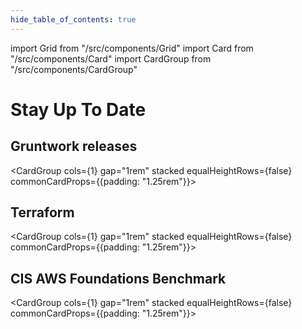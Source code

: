 ```yaml
---
hide_table_of_contents: true
---
```


import Grid from "/src/components/Grid"
import Card from "/src/components/Card"
import CardGroup from "/src/components/CardGroup"

# Stay Up To Date

<Grid cols={3} gap="4rem">

<span>

## Gruntwork releases

<CardGroup cols={1} gap="1rem" stacked equalHeightRows={false} commonCardProps={{padding: "1.25rem"}}>

<Card title="Update to 2024-07" href="/guides/stay-up-to-date/releases/2024-07" />
<Card title="Update to 2024-06" href="/guides/stay-up-to-date/releases/2024-06" />
<Card title="Update to 2024-05" href="/guides/stay-up-to-date/releases/2024-05" />
<Card title="Update to 2024-04" href="/guides/stay-up-to-date/releases/2024-04" />
<Card title="Update to 2024-03" href="/guides/stay-up-to-date/releases/2024-03" />
<Card title="Update to 2024-02" href="/guides/stay-up-to-date/releases/2024-02" />
<Card title="Update to 2024-01" href="/guides/stay-up-to-date/releases/2024-01" />
<Card title="Update to 2023-12" href="/guides/stay-up-to-date/releases/2023-12" />
<Card title="Update to 2023-11" href="/guides/stay-up-to-date/releases/2023-11" />
<Card title="Update to 2023-10" href="/guides/stay-up-to-date/releases/2023-10" />
<Card title="Update to 2023-09" href="/guides/stay-up-to-date/releases/2023-09" />
<Card title="Update to 2023-08" href="/guides/stay-up-to-date/releases/2023-08" />
<Card title="Update to 2023-07" href="/guides/stay-up-to-date/releases/2023-07" />
<Card title="Update to 2023-06" href="/guides/stay-up-to-date/releases/2023-06" />
<Card title="Update to 2023-05" href="/guides/stay-up-to-date/releases/2023-05" />
<Card title="See older releases" href="/guides/stay-up-to-date/releases" />

</CardGroup>

</span>

<span>

## Terraform

<CardGroup cols={1} gap="1rem" stacked equalHeightRows={false} commonCardProps={{padding: "1.25rem"}}>

<Card
title="Update to version 1.1"
href="/guides/stay-up-to-date/terraform/terraform-1.1"
/>
<Card
  title="Update to version 1.X"
  href="/guides/stay-up-to-date/terraform/terraform-1.x"
  />
<Card
  title="Update to Terraform 15"
  href="/guides/stay-up-to-date/terraform/terraform-15"
  />
<Card
  title="Update to Terraform 14"
  href="/guides/stay-up-to-date/terraform/terraform-14"
  />
<Card
  title="Update to Terraform 13"
  href="/guides/stay-up-to-date/terraform/terraform-13"
  />
<Card
  title="Update to Terraform 12"
  href="/guides/stay-up-to-date/terraform/terraform-12"
  />
<Card
  title="Update to Version 4 of the Terraform provider"
  href="/guides/stay-up-to-date/terraform/how-to-update-to-aws-provider-v4"
  />
<Card
  title="Update to Version 3 of the Terraform provider"
  href="/guides/stay-up-to-date/terraform/how-to-update-to-aws-provider-v3"
  />
<Card
  title="DRY your Reference Architecture"
  href="/guides/stay-up-to-date/terraform/how-to-dry-your-reference-architecture"
  />

</CardGroup>

</span>

<span>

## CIS AWS Foundations Benchmark

<CardGroup cols={1} gap="1rem" stacked equalHeightRows={false} commonCardProps={{padding: "1.25rem"}}>

<Card
title="Update to version 1.5.0"
href="/guides/stay-up-to-date/cis/cis-1.5.0"
/>

<Card
  title="Update to version 1.4.0"
  href="/guides/stay-up-to-date/cis/cis-1.4.0"
  />
<Card
  title="Update to version 1.3.0"
  href="/guides/stay-up-to-date/cis/cis-1.3.0"
  />

</CardGroup>

</span>

</Grid>


<!-- ##DOCS-SOURCER-START
{
  "sourcePlugin": "releases",
  "hash": "697d8d02e39226a7e8d54eb26e0f8e43"
}
##DOCS-SOURCER-END -->
